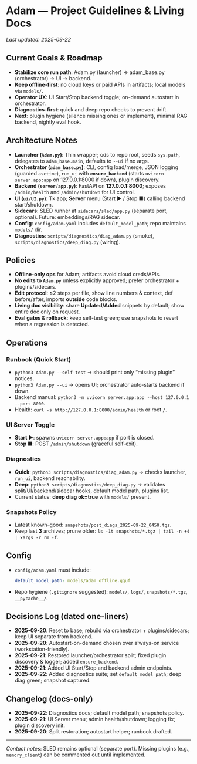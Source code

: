 # Adam — Project Guidelines & Living Docs
_Last updated: 2025-09-22_

## Current Goals & Roadmap
- **Stabilize core run path**: Adam.py (launcher) → adam_base.py (orchestrator) → UI → backend.
- **Keep offline-first**: no cloud keys or paid APIs in artifacts; local models via `models/`.
- **Operator UX**: UI Start/Stop backend toggle; on-demand autostart in orchestrator.
- **Diagnostics-first**: quick and deep repo checks to prevent drift.
- **Next**: plugin hygiene (silence missing ones or implement), minimal RAG backend, nightly eval hook.

## Architecture Notes
- **Launcher (`Adam.py`)**: Thin wrapper; cds to repo root, seeds `sys.path`, delegates to `adam_base.main`, defaults to `--ui` if no args.
- **Orchestrator (`adam_base.py`)**: CLI, config load/merge, JSON logging (guarded `asctime`), `run_ui` with **`ensure_backend`** (starts `uvicorn server.app:app` on 127.0.0.1:8000 if down), plugin discovery.
- **Backend (`server/app.py`)**: FastAPI on **127.0.0.1:8000**; exposes `/admin/health` and `/admin/shutdown` for UI control.
- **UI (`ui/UI.py`)**: Tk app; **Server** menu (Start ▶ / Stop ■) calling backend start/shutdown.
- **Sidecars**: SLED runner at `sidecars/sled/app.py` (separate port, optional). Future: embeddings/RAG sidecar.
- **Config**: `config/adam.yaml` includes `default_model_path`; repo maintains `models/` dir.
- **Diagnostics**: `scripts/diagnostics/diag_adam.py` (smoke), `scripts/diagnostics/deep_diag.py` (wiring).

## Policies
- **Offline-only ops** for Adam; artifacts avoid cloud creds/APIs.
- **No edits to `Adam.py`** unless explicitly approved; prefer orchestrator + plugins/sidecars.
- **Edit protocol**: ≤2 steps per file, show line numbers & context, def before/after, imports **outside** code blocks.
- **Living doc visibility**: share **Updated/Added** snippets by default; show entire doc only on request.
- **Eval gates & rollback**: keep self-test green; use snapshots to revert when a regression is detected.

## Operations
### Runbook (Quick Start)
- `python3 Adam.py --self-test` → should print only “missing plugin” notices.
- `python3 Adam.py --ui` → opens UI; orchestrator auto-starts backend if down.
- Backend manual: `python3 -m uvicorn server.app:app --host 127.0.0.1 --port 8000`.
- Health: `curl -s http://127.0.0.1:8000/admin/health` or root `/`.

### UI Server Toggle
- **Start ▶**: spawns `uvicorn server.app:app` if port is closed.
- **Stop ■**: POST `/admin/shutdown` (graceful self-exit).

### Diagnostics
- **Quick**: `python3 scripts/diagnostics/diag_adam.py` → checks launcher, `run_ui`, backend reachability.
- **Deep**: `python3 scripts/diagnostics/deep_diag.py` → validates split/UI/backend/sidecar hooks, default model path, plugins list.
- Current status: **deep diag ok=true** with `models/` present.

### Snapshots Policy
- Latest known-good: `snapshots/post_diags_2025-09-22_0450.tgz`.
- Keep last **3** archives; prune older: `ls -1t snapshots/*.tgz | tail -n +4 | xargs -r rm -f`.

## Config
- `config/adam.yaml` must include:
  ```yaml
  default_model_path: models/adam_offline.gguf
  ```
- Repo hygiene (`.gitignore` suggested): `models/`, `logs/`, `snapshots/*.tgz`, `__pycache__/`.

## Decisions Log (dated one-liners)
- **2025-09-20**: Reset to base; rebuild via orchestrator + plugins/sidecars; keep UI separate from backend.
- **2025-09-20**: Autostart-on-demand chosen over always-on service (workstation-friendly).
- **2025-09-21**: Restored launcher/orchestrator split; fixed plugin discovery & logger; added `ensure_backend`.
- **2025-09-21**: Added UI Start/Stop and backend admin endpoints.
- **2025-09-22**: Added diagnostics suite; set `default_model_path`; deep diag green; snapshot captured.

## Changelog (docs-only)
- **2025-09-22**: Diagnostics docs; default model path; snapshots policy.
- **2025-09-21**: UI Server menu; admin health/shutdown; logging fix; plugin discovery init.
- **2025-09-20**: Split restoration; autostart helper; runbook drafted.

---

_Contact notes_: SLED remains optional (separate port). Missing plugins (e.g., `memory_client`) can be commented out until implemented.
